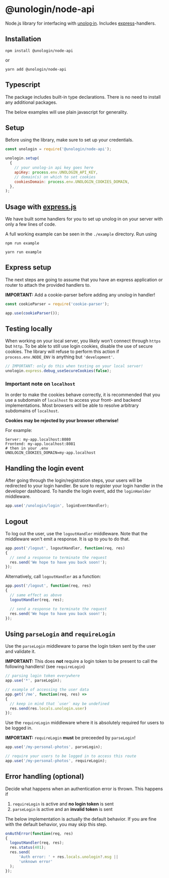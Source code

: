 
# @unologin/node-api

Node.js library for interfacing with [unolog·in](https://unolog.in). Includes [express](https://expressjs.com/)-handlers.

## Installation

```
npm install @unologin/node-api
```

or

```
yarn add @unologin/node-api
```

## Typescript

The package includes built-in type declarations. There is no need to install any additional packages.

The below examples will use plain javascript for generality.

## Setup

Before using the library, make sure to set up your credentials.

```javascript
const unologin = require('@unologin/node-api');

unologin.setup(
  {
    // your unolog·in api key goes here
    apiKey: process.env.UNOLOGIN_API_KEY,
    // domain(s) on which to set cookies
    cookiesDomain: process.env.UNOLOGIN_COOKIES_DOMAIN,
  },
);
```

## Usage with [express.js](https://expressjs.com/)

We have built some handlers for you to set up unolog·in on your server with only a few lines of code. 

A full working example can be seen in the ```./example``` directory. Run using

```
npm run example
```

```
yarn run example
```

## Express setup

The next steps are going to assume that you have an express application or router to attach the provided handlers to.

**IMPORTANT:** Add a cookie-parser before adding any unolog·in handler!

```javascript
const cookieParser = require('cookie-parser');

app.use(cookieParser());
```

## Testing locally

When working on your local server, you likely won't connect through ```https``` but ```http```. To be able to still use login cookies, disable the use of secure cookies. The library will refuse to perform this action if ```process.env.NODE_ENV``` is anything but ```'development'```.

```javascript
// IMPORTANT: only do this when testing on your local server!
unologin.express.debug_useSecureCookies(false);
```

### Important note on ```localhost```

In order to make the cookies behave correctly, it is recommended that you use a subdomain of ```localhost``` to access your front- and backend implementations. Most browsers will be able to resolve arbitrary subdomains of ```localhost```.

**Cookies may be rejected by your browser otherwise!**

For example: 

```
Server: my-app.localhost:8080
Frontend: my-app.localhost:8081
# then in your .env
UNOLOGIN_COOKIES_DOMAIN=my-app.localhost
```


## Handling the login event

After going through the login/registration steps, your users will be redirected to your login handler. Be sure to register your login handler in the developer dashboard. To handle the login event, add the ```loginHanlder``` middleware.

```javascript
app.use('/unologin/login', loginEventHandler);
```

## Logout

To log out the user, use the ```logoutHandler``` middleware. Note that the middleware won't emit a response. It is up to you to do that.

```javascript
app.post('/logout', logoutHandler, function(req, res)
{
  // send a response to terminate the request
  res.send('We hope to have you back soon!');
});
```

Alternatively, call ```logoutHandler``` as a function:
```javascript
app.post('/logout', function(req, res)
{
  // same effect as above
  logoutHandler(req, res);

  // send a response to terminate the request
  res.send('We hope to have you back soon!');
});
```

## Using ```parseLogin``` and ```requireLogin```

Use the ```parseLogin``` middleware to parse the login token sent by the user and validate it. 

**IMPORTANT:** This does **not** require a login token to be present to call the following handlers! (see ```requireLogin```) 

```javascript
// parsing login token everywhere 
app.use('*', parseLogin);

// example of accessing the user data
app.get('/me', function(req, res) => 
{
  // keep in mind that `user` may be undefined
  res.send(res.locals.unologin.user)
});
```

Use the ```requireLogin``` middleware where it is absolutely required for users to be logged in.

**IMPORTANT:** ```requireLogin``` **must** be preceeded by ```parseLogin```!

```javascript
app.use('/my-personal-photos', parseLogin);

// require your users to be logged in to access this route
app.use('/my-personal-photos', requireLogin);
```


## Error handling (optional)

Decide what happens when an authentication error is thrown. This happens if

1. ```requireLogin``` is active and **no login token** is sent
2. ```parseLogin``` is active and an **invalid token** is sent

The below implementation is actually the default behavior. If you are fine with the default behavior, you may skip this step. 
```javascript
onAuthError(function(req, res)
{
  logoutHandler(req, res);
  res.status(401);
  res.send(
      'Auth error: ' + res.locals.unologin?.msg ||
      'unknown error'
  );
});
```